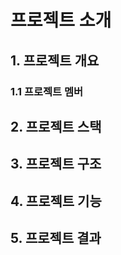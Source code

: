 #  프로젝트 소개

## 1. 프로젝트 개요

### 1.1 프로젝트 멤버

## 2. 프로젝트 스택

## 3. 프로젝트 구조

## 4. 프로젝트 기능

## 5. 프로젝트 결과

